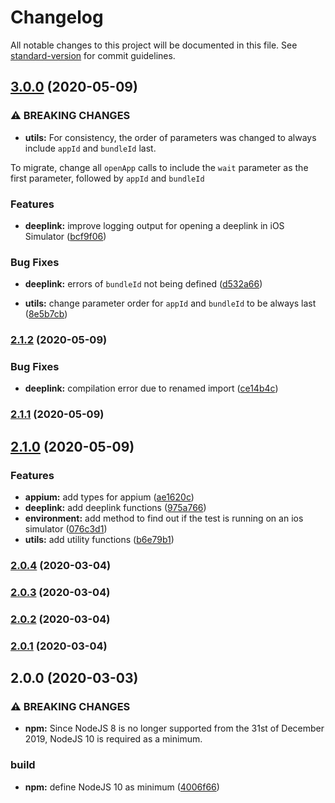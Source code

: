 # Changelog

All notable changes to this project will be documented in this file. See [standard-version](https://github.com/conventional-changelog/standard-version) for commit guidelines.

## [3.0.0](https://github.com/martinfrancois/wdio-mobile-utils/compare/v2.1.2...v3.0.0) (2020-05-09)

### ⚠ BREAKING CHANGES

-   **utils:** For consistency, the order of parameters was changed to always include `appId` and `bundleId` last.

To migrate, change all `openApp` calls to include the `wait` parameter as the first parameter, followed by `appId` and `bundleId`

### Features

-   **deeplink:** improve logging output for opening a deeplink in iOS Simulator ([bcf9f06](https://github.com/martinfrancois/wdio-mobile-utils/commit/bcf9f06fe90e8fc99e13738f798b03cb2d98abea))

### Bug Fixes

-   **deeplink:** errors of `bundleId` not being defined ([d532a66](https://github.com/martinfrancois/wdio-mobile-utils/commit/d532a66523046262cc54554363a137b9e9b1fa58))

*   **utils:** change parameter order for `appId` and `bundleId` to be always last ([8e5b7cb](https://github.com/martinfrancois/wdio-mobile-utils/commit/8e5b7cb582ad1e8eee84bb7c9c8c9b642886a2f4))

### [2.1.2](https://github.com/martinfrancois/wdio-mobile-utils/compare/v2.1.1...v2.1.2) (2020-05-09)

### Bug Fixes

-   **deeplink:** compilation error due to renamed import ([ce14b4c](https://github.com/martinfrancois/wdio-mobile-utils/commit/ce14b4ca7a5891bc6a19ce45395b651cd094b9ff))

### [2.1.1](https://github.com/martinfrancois/wdio-mobile-utils/compare/v2.1.0...v2.1.1) (2020-05-09)

## [2.1.0](https://github.com/martinfrancois/wdio-mobile-utils/compare/v2.0.4...v2.1.0) (2020-05-09)

### Features

-   **appium:** add types for appium ([ae1620c](https://github.com/martinfrancois/wdio-mobile-utils/commit/ae1620c73c48b7a84f88693d40cf61463a6e484e))
-   **deeplink:** add deeplink functions ([975a766](https://github.com/martinfrancois/wdio-mobile-utils/commit/975a766974e60b515398b7f2bd5b245d851f72eb))
-   **environment:** add method to find out if the test is running on an ios simulator ([076c3d1](https://github.com/martinfrancois/wdio-mobile-utils/commit/076c3d1da3927c126006b4ba6dd27228ada2649a))
-   **utils:** add utility functions ([b6e79b1](https://github.com/martinfrancois/wdio-mobile-utils/commit/b6e79b11787b2cd0853524671cfda5f38e7fcc93))

### [2.0.4](https://github.com/martinfrancois/wdio-mobile-utils/compare/v2.0.3...v2.0.4) (2020-03-04)

### [2.0.3](https://github.com/martinfrancois/wdio-mobile-utils/compare/v2.0.2...v2.0.3) (2020-03-04)

### [2.0.2](https://github.com/martinfrancois/wdio-mobile-utils/compare/v2.0.1...v2.0.2) (2020-03-04)

### [2.0.1](https://github.com/martinfrancois/wdio-mobile-utils/compare/v2.0.0...v2.0.1) (2020-03-04)

## 2.0.0 (2020-03-03)

### ⚠ BREAKING CHANGES

-   **npm:** Since NodeJS 8 is no longer supported from the 31st of December 2019, NodeJS 10 is required as a minimum.

### build

-   **npm:** define NodeJS 10 as minimum ([4006f66](https://github.com/martinfrancois/wdio-mobile-utils/commit/4006f66890d57bdd1e0036a53838cbdec21f0b4a))
